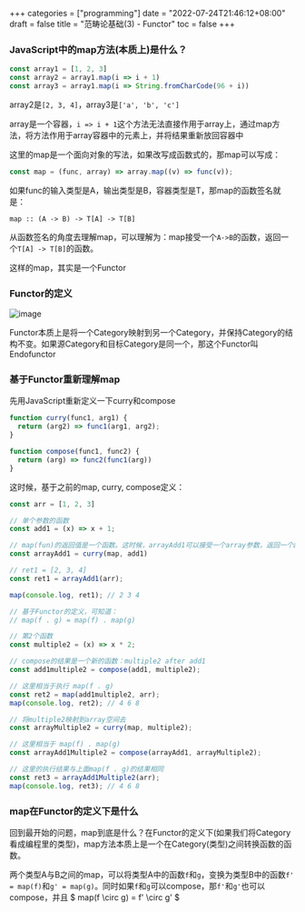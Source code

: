 +++
categories = ["programming"]
date = "2022-07-24T21:46:12+08:00"
draft = false
title = "范畴论基础(3) - Functor"
toc = false
+++

### JavaScript中的map方法(本质上)是什么？

```typescript
const array1 = [1, 2, 3]
const array2 = array1.map(i => i + 1)
const array3 = array1.map(i => String.fromCharCode(96 + i))
```
array2是`[2, 3, 4]`，array3是`['a', 'b', 'c']`

array是一个容器，`i => i + 1`这个方法无法直接作用于array上，通过map方法，将方法作用于array容器中的元素上，并将结果重新放回容器中

这里的map是一个面向对象的写法，如果改写成函数式的，那map可以写成：

```javascript
const map = (func, array) => array.map((v) => func(v));
```
如果func的输入类型是A，输出类型是B，容器类型是T，那map的函数签名就是：

`map :: (A -> B) -> T[A] -> T[B]`

从函数签名的角度去理解map，可以理解为：map接受一个`A->B`的函数，返回一个`T[A] -> T[B]`的函数。

这样的map，其实是一个Functor

### Functor的定义
![image](/images/functor.png)

Functor本质上是将一个Category映射到另一个Category，并保持Category的结构不变。如果源Category和目标Category是同一个，那这个Functor叫Endofunctor

### 基于Functor重新理解map
先用JavaScript重新定义一下curry和compose

```javascript
function curry(func1, arg1) {
  return (arg2) => func1(arg1, arg2);
}

function compose(func1, func2) {
  return (arg) => func2(func1(arg))
}
```
这时候，基于之前的map, curry, compose定义：

```javascript
const arr = [1, 2, 3]

// 单个参数的函数
const add1 = (x) => x + 1;

// map(fun)的返回值是一个函数。这时候，arrayAdd1可以接受一个array参数，返回一个array结果
const arrayAdd1 = curry(map, add1)

// ret1 = [2, 3, 4]
const ret1 = arrayAdd1(arr);

map(console.log, ret1); // 2 3 4

// 基于Functor的定义，可知道：
// map(f . g) = map(f) . map(g)

// 第2个函数
const multiple2 = (x) => x * 2;

// compose的结果是一个新的函数：multiple2 after add1
const add1multiple2 = compose(add1, multiple2);

// 这里相当于执行 map(f . g)
const ret2 = map(add1multiple2, arr);
map(console.log, ret2); // 4 6 8

// 将multiple2映射到array空间去
const arrayMultiple2 = curry(map, multiple2);

// 这里相当于 map(f) . map(g)
const arrayAdd1Multiple2 = compose(arrayAdd1, arrayMultiple2);

// 这里的执行结果与上面map(f . g)的结果相同
const ret3 = arrayAdd1Multiple2(arr);
map(console.log, ret3); // 4 6 8
```

### map在Functor的定义下是什么

回到最开始的问题，map到底是什么？在Functor的定义下(如果我们将Category看成编程里的类型)，map方法本质上是一个在Category(类型)之间转换函数的函数。

两个类型A与B之间的map，可以将类型A中的函数`f`和`g`，变换为类型B中的函数`f' = map(f)`和`g' = map(g)`。同时如果`f`和`g`可以compose，那`f'`和`g'`也可以compose，并且 $ map(f \circ g) = f' \circ g' $







